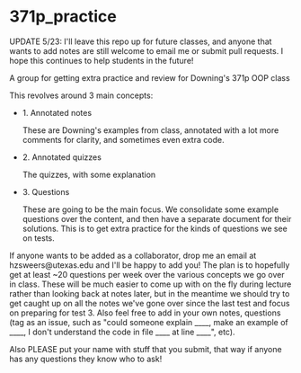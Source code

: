 371p_practice
=============

UPDATE 5/23: I'll leave this repo up for future classes, and anyone that wants to add notes are still welcome to email me or submit pull requests. I hope this continues to help students in the future!

A group for getting extra practice and review for Downing's 371p OOP class

This revolves around 3 main concepts:

<ul>
<li>1. Annotated notes</li>
<p>These are Downing's examples from class, annotated with a lot more comments for clarity, and sometimes even extra code.</p>
<li>2. Annotated quizzes</li>
<p>The quizzes, with some explanation</p>
<li>3. Questions</li>
<p>These are going to be the main focus. We consolidate some example questions over the content, and then have a separate document for their solutions. This is to get extra practice for the kinds of questions we see on tests.</p>
</ul>
If anyone wants to be added as a collaborator, drop me an email at hzsweers@utexas.edu and I'll be happy to add you! The plan is to hopefully get at least ~20 questions per week over the various concepts we go over in class. These will be much easier to come up with on the fly during lecture rather than looking back at notes later, but in the meantime we should try to get caught up on all the notes we've gone over since the last test and focus on preparing for test 3. Also feel free to add in your own notes, questions (tag as an issue, such as "could someone explain ____, make an example of ____, I don't understand the code in file ____ at line ____", etc).

Also PLEASE put your name with stuff that you submit, that way if anyone has any questions they know who to ask!
